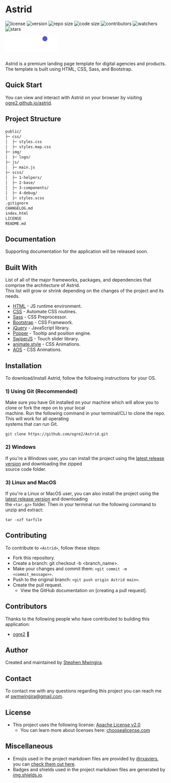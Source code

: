 # Astrid

![license](https://img.shields.io/github/license/ogre2/Astrid?color=success)
![version](https://img.shields.io/github/v/release/ogre2/Astrid)
![repo size](https://img.shields.io/github/repo-size/ogre2/Astrid)
![code size](https://img.shields.io/github/languages/code-size/ogre2/Astrid)
![contributors](https://img.shields.io/github/contributors/ogre2/Astrid)
![watchers](https://img.shields.io/github/watchers/ogre2/Astrid?style=social)
![stars](https://img.shields.io/github/stars/ogre2/Astrid?style=social)

<img src="./public/img/logo/astrid-light.svg" height="50" width="auto" style="margin-bottom: 10px" />

Astrid is a premium landing page template for digital agencies and products.  
The template is built using HTML, CSS, Sass, and Bootstrap.

## Quick Start

You can view and interact with Astrid on your browser by visiting [ogre2.github.io/astrid].

## Project Structure

```ASCII
public/
├─ css/
│  ├─ styles.css
│  ├─ styles.map.css
├─ img/
│  ├─ logo/
├─ js/
│  ├─ main.js
├─ scss/
│  ├─ 1-helpers/
│  ├─ 2-base/
│  ├─ 3-components/
│  ├─ 4-debug/
│  ├─ styles.scss
.gitignore
CHANGELOG.md
index.html
LICENSE
README.md
```

## Documentation

Supporting documentation for the application will be released soon.

## Built With

List of all of the major frameworks, packages, and dependencies that comprise the architecture of Astrid.  
This list will grow or shrink depending on the changes of the project and its needs.

* [HTML](https://html.com/html5/) - JS runtime environment.
* [CSS](https://developer.mozilla.org/en-US/docs/Web/CSS) - Automate CSS routines.
* [Sass](https://sass-lang.com/) - CSS Preprocessor.
* [Bootstrap](https://getbootstrap.com/) - CSS Framework.
* [jQuery](https://jquery.com/) - JavaScript library.
* [Popper](https://popper.js.org/) - Tooltip and position engine.
* [SwiperJS](https://swiperjs.com/) - Touch slider library.
* [animate.style](https://animate.style/) - CSS Animations.
* [AOS](https://michalsnik.github.io/aos/) - CSS Animations.

## Installation

To download/install Astrid, follow the following instructions for your OS.

### 1) Using Git (Recommended)

Make sure you have Git installed on your machine which will allow you to clone or fork the repo on to your local  
machine. Run the following command in your terminal/CLI to clone the repo. This will work for all operating  
systems that can run Git.

```Git
git clone https://github.com/ogre2/Astrid.git
```

### 2) Windows

If you're a Windows user, you can install the project using the [latest release version] and downloading the zipped  
source code folder.

### 3) Linux and MacOS

If you're a Linux or MacOS user, you can also install the project using the [latest release version] and downloading  
the `<tar.gz>` folder. Then in your terminal run the following command to unzip and extract:

```tar
tar -xzf tarfile
```

## Contributing

To contribute to `<Astrid>`, follow these steps:

* Fork this repository.
* Create a branch: git checkout -b <branch_name>.
* Make your changes and commit them: `<git commit -m <commit_message>>`.
* Push to the original branch: `<git push origin Astrid main>`.
* Create the pull request.
  * View the GitHub documentation on [creating a pull request].

## Contributors

Thanks to the following people who have contributed to building this application:

* [ogre2](https://github.com/ogre2) 🐉

## Author

Created and maintained by [Stephen Mwingira].

## Contact

To contact me with any questions regarding this project you can reach me at [swmwingira@gmail.com].

## License

* This project uses the following license: [Apache License v2.0]
  * You can learn more about licenses here: [choosealicense.com]

## Miscellaneous

* Emojis used in the project markdown files are provided by [@rxaviers], you can [check them out here].
* Badges and shields used in the project markdown files are generated by [img.shields.io].

[ogre2.github.io/astrid]: https://ogre2.github.io/astrid
[latest release version]: https://github.com/ogre2/Astrid/releases
[Stephen Mwingira]: https://www.linkedin.com/in/stephen-mwingira-098819184/
[swmwingira@gmail.com]: mailto:swmwingira@gmail.com
[Apache License v2.0]: https://github.com/ogre2/Astrid/blob/main/README.md
[choosealicense.com]: https://choosealicense.com
[@rxaviers]: https://github.com/rxaviers
[check them out here]: https://gist.github.com/rxaviers/7360908
[img.shields.io]: https://img.shields.io/
